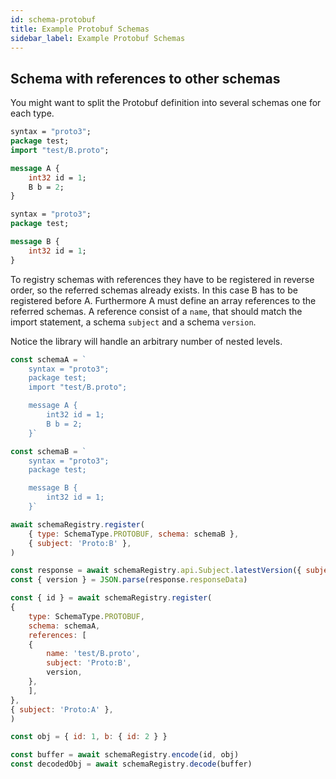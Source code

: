 ```yaml
---
id: schema-protobuf
title: Example Protobuf Schemas
sidebar_label: Example Protobuf Schemas
---
```


## Schema with references to other schemas

You might want to split the Protobuf definition into several schemas one for each type.

```protobuf
syntax = "proto3";
package test;
import "test/B.proto";

message A {
	int32 id = 1;
	B b = 2;
}
```

```protobuf
syntax = "proto3";
package test;

message B {
	int32 id = 1;
}
```

To registry schemas with references they have to be registered in reverse order, so the referred schemas already exists. In this case B has to be registered before A. Furthermore A must define an array references to the referred schemas. A reference consist of a `name`, that should match the import statement, a schema `subject` and a schema `version`.

Notice the library will handle an arbitrary number of nested levels.

```js
const schemaA = `
	syntax = "proto3";
	package test;
	import "test/B.proto";

	message A {
		int32 id = 1;
		B b = 2;
	}`

const schemaB = `
	syntax = "proto3";
	package test;

	message B {
		int32 id = 1;
	}`

await schemaRegistry.register(
	{ type: SchemaType.PROTOBUF, schema: schemaB },
	{ subject: 'Proto:B' },
)

const response = await schemaRegistry.api.Subject.latestVersion({ subject: 'Proto:B' })
const { version } = JSON.parse(response.responseData)

const { id } = await schemaRegistry.register(
{
	type: SchemaType.PROTOBUF,
	schema: schemaA,
	references: [
	{
		name: 'test/B.proto',
		subject: 'Proto:B',
		version,
	},
	],
},
{ subject: 'Proto:A' },
)

const obj = { id: 1, b: { id: 2 } }

const buffer = await schemaRegistry.encode(id, obj)
const decodedObj = await schemaRegistry.decode(buffer)
```
